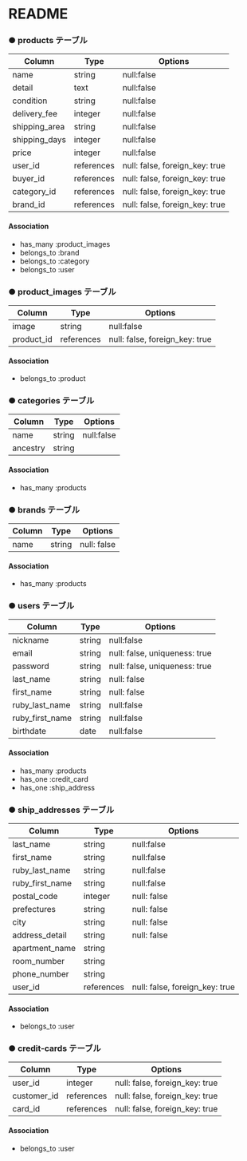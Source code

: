 # README

### ● products テーブル
|Column|Type|Options|
|------|----|-------|
|name|string|null:false|
|detail|text|null:false|
|condition|string|null:false|
|delivery_fee|integer|null:false|
|shipping_area|string|null:false|
|shipping_days|integer|null:false| 
|price|integer|null:false|
|user_id|references|null: false, foreign_key: true|
|buyer_id|references|null: false, foreign_key: true|
|category_id|references|null: false, foreign_key: true|
|brand_id|references|null: false, foreign_key: true|
#### Association
- has_many :product_images
- belongs_to :brand
- belongs_to :category
- belongs_to :user

### ● product_images テーブル
|Column|Type|Options|
|------|----|-------|
|image|string|null:false|
|product_id|references|null: false, foreign_key: true|
#### Association
- belongs_to :product

### ● categories テーブル
|Column|Type|Options|
|------|----|-------|
|name|string|null:false|
|ancestry|string|
#### Association
- has_many :products

### ● brands テーブル
|Column|Type|Options|
|------|----|-------|
|name|string|null: false|
#### Association
- has_many :products

### ● users テーブル
|Column|Type|Options|
|------|----|-------|
|nickname|string|null:false|
|email|string|null: false, uniqueness: true|
|password|string|null: false, uniqueness: true|
|last_name|string|null: false|
|first_name|string|null: false|
|ruby_last_name|string|null:false|
|ruby_first_name|string|null:false|
|birthdate|date|null:false|
#### Association
- has_many :products
- has_one :credit_card
- has_one :ship_address

### ● ship_addresses テーブル
|Column|Type|Options|
|------|----|-------|
|last_name|string|null:false|
|first_name|string|null:false|
|ruby_last_name|string|null:false|
|ruby_first_name|string|null:false|
|postal_code|integer|null: false| 
|prefectures|string|null: false|
|city|string|null: false|
|address_detail|string|null: false|
|apartment_name|string|
|room_number|string|
|phone_number|string|
|user_id|references|null: false, foreign_key: true|
#### Association
- belongs_to :user

### ● credit-cards テーブル
|Column|Type|Options|
|------|----|-------|
|user_id|integer|null: false, foreign_key: true|
|customer_id|references|null: false, foreign_key: true|
|card_id|references|null: false, foreign_key: true|
#### Association
- belongs_to :user
